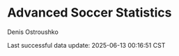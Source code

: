# Advanced Soccer Statistics
Denis Ostroushko

<!-- gfm -->

Last successful data update: 2025-06-13 00:16:51 CST
